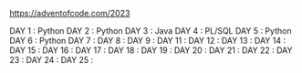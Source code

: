 https://adventofcode.com/2023

DAY  1 : Python
DAY  2 : Python
DAY  3 : Java
DAY  4 : PL/SQL
DAY  5 : Python
DAY  6 : Python
DAY  7 :
DAY  8 :
DAY  9 :
DAY 11 :
DAY 12 :
DAY 13 :
DAY 14 :
DAY 15 :
DAY 16 :
DAY 17 :
DAY 18 :
DAY 19 :
DAY 20 :
DAY 21 :
DAY 22 :
DAY 23 :
DAY 24 :
DAY 25 :